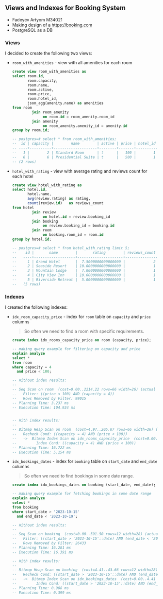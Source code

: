 ## Views and Indexes for Booking System

- Fadeyev Artyom M34021
- Making design of a https://booking.com
- PostgreSQL as a DB

### Views

I decided to create the following two views:

- `room_with_amenities` - view with all amenities for each room

    ```sql
    create view room_with_amenities as
    select room.id,
           room.capacity,
           room.name,
           room.active,
           room.price,
           room.hotel_id,
           json_agg(amenity.name) as amenities
    from room
             join room_amenity
                  on room.id = room_amenity.room_id
             join amenity
                  on room_amenity.amenity_id = amenity.id
    group by room.id;

    -- postgres=# select * from room_with_amenities;
    --  id | capacity |        name        | active | price | hotel_id |                         amenities                         
    -- ----+----------+--------------------+--------+-------+----------+-----------------------------------------------------------
    --   1 |        2 | Standard Room      | t      |   100 |        1 | ["Wi-Fi"]
    --   6 |        6 | Presidential Suite | t      |   500 |        1 | ["Spa", "Bar", "Parking", "Sauna", "Gym", "Room Service"]
    -- (2 rows)
    ```


- `hotel_with_rating` - view with average rating and reviews count for each hotel

  ```sql
  create view hotel_with_rating as
  select hotel.id,
         hotel.name,
         avg(review.rating) as rating,
         count(review.id)   as reviews_count
  from hotel
           join review
                on hotel.id = review.booking_id
           join booking
                on review.booking_id = booking.id
           join room
                on booking.room_id = room.id
  group by hotel.id;
  
  -- postgres=# select * from hotel_with_rating limit 5;
  --    id |       name        |       rating        | reviews_count 
  --   ----+-------------------+---------------------+---------------
  --     1 | Grand Hotel       |  7.5000000000000000 |             2
  --     2 | Seaside Resort    | 10.0000000000000000 |             1
  --     3 | Mountain Lodge    |  7.0000000000000000 |             1
  --     4 | City View Inn     | 10.0000000000000000 |             1
  --     5 | Riverside Retreat |  5.0000000000000000 |             1
  --   (5 rows)
  ```

### Indexes

I created the following indexes:

- `idx_room_capacity_price` - index for `room` table on `capacity` and `price` columns
  > So often we need to find a room with specific requirements.

  ```sql
  create index idx_rooms_capacity_price on room (capacity, price);
  ``` 

  ```sql
  -- making query example for filtering on capacity and price
  explain analyze
  select *
  from room
  where capacity = 4
    and price < 100;
  
  -- Without index results:
  --
  -- Seq Scan on room  (cost=0.00..2214.22 rows=66 width=26) (actual time=104.757..104.761 rows=0 loops=1)
  --   Filter: ((price < 100) AND (capacity = 4))
  --   Rows Removed by Filter: 99015
  -- Planning Time: 3.237 ms
  -- Execution Time: 104.934 ms
  
  
  -- With index results:
  --
  -- Bitmap Heap Scan on room  (cost=4.97..205.07 rows=66 width=26) (actual time=4.968..4.973 rows=0 loops=1)
  --   Recheck Cond: ((capacity = 4) AND (price < 100))
  --   ->  Bitmap Index Scan on idx_rooms_capacity_price  (cost=0.00..4.95 rows=66 width=0) (actual time=4.952..4.954 rows=0 loops=1)
  --         Index Cond: ((capacity = 4) AND (price < 100))
  -- Planning Time: 16.722 ms
  -- Execution Time: 5.154 ms
  ```

- `idx_bookings_dates` - index for `booking` table on `start_date` and `end_date` columns
  > So often we need to find bookings in some date range.

  ```sql
  create index idx_bookings_dates on booking (start_date, end_date);
  ```

  ```sql
  -- making query example for fetching bookings in some date range
  explain analyze
  select *
  from booking
  where start_date > '2023-10-15'
    and end_date < '2023-10-19';
  
  -- Without index results:
  --
  -- Seq Scan on booking  (cost=0.00..591.50 rows=12 width=28) (actual time=15.395..15.408 rows=0 loops=1)
  --   Filter: ((start_date > '2023-10-15'::date) AND (end_date < '2023-10-20'::date))
  --   Rows Removed by Filter: 26433
  -- Planning Time: 16.281 ms
  -- Execution Time: 16.391 ms
  
  -- With index results:
  --
  -- Bitmap Heap Scan on booking  (cost=4.41..43.66 rows=12 width=28) (actual time=0.120..0.127 rows=0 loops=1)
  --   Recheck Cond: ((start_date > '2023-10-15'::date) AND (end_date < '2023-10-20'::date))
  --   ->  Bitmap Index Scan on idx_bookings_dates  (cost=0.00..4.41 rows=12 width=0) (actual time=0.104..0.107 rows=0 loops=1)
  --         Index Cond: ((start_date > '2023-10-15'::date) AND (end_date < '2023-10-20'::date))
  -- Planning Time: 0.988 ms
  -- Execution Time: 0.399 ms
  ```
